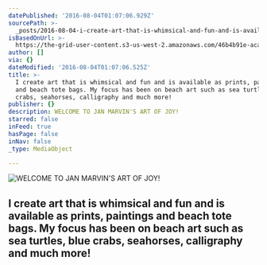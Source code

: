 ```yaml
---
datePublished: '2016-08-04T01:07:06.929Z'
sourcePath: >-
  _posts/2016-08-04-i-create-art-that-is-whimsical-and-fun-and-is-available-as-p.md
isBasedOnUrl: >-
  https://the-grid-user-content.s3-us-west-2.amazonaws.com/46b4b91e-aca4-4247-ba8a-e74332f32b39.jpg
author: []
via: {}
dateModified: '2016-08-04T01:07:06.525Z'
title: >-
  I create art that is whimsical and fun and is available as prints, paintings
  and beach tote bags. My focus has been on beach art such as sea turtles, blue
  crabs, seahorses, calligraphy and much more!
publisher: {}
description: WELCOME TO JAN MARVIN'S ART OF JOY!
starred: false
inFeed: true
hasPage: false
inNav: false
_type: MediaObject

---
```

![WELCOME TO JAN MARVIN'S ART OF JOY!](https://the-grid-user-content.s3-us-west-2.amazonaws.com/1f0e4c75-dd27-4df3-84c8-7fb20e30962c.jpg)

## I create art that is whimsical and fun and is available as prints, paintings and beach tote bags. My focus has been on beach art such as sea turtles, blue crabs, seahorses, calligraphy and much more!
